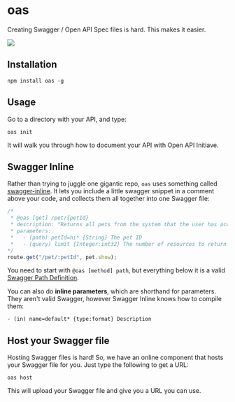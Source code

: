 oas
===

Creating Swagger / Open API Spec files is hard. This makes it easier.

[![](https://cl.ly/1h271F1M1e2T/Untitled-2.png)](http://readme.io)

Installation
------------

    npm install oas -g

Usage
-----

Go to a directory with your API, and type:

    oas init

It will walk you through how to document your API with Open API Initiave.

Swagger Inline
--------------

Rather than trying to juggle one gigantic repo, `oas` uses something called
[swagger-inline](https://github.com/readmeio/swagger-inline). It lets you include
a little swagger snippet in a comment above your code, and collects them all
together into one Swagger file:

```javascript
/*
 * @oas [get] /pet/{petId}
 * description: "Returns all pets from the system that the user has access to"
 * parameters:
 *   - (path) petId=hi* {String} The pet ID
 *   - (query) limit {Integer:int32} The number of resources to return
*/
route.get("/pet/:petId", pet.show);
```

You need to start with `@oas [method] path`, but everything below it is a valid
[Swagger Path Definition](http://swagger.io/specification/#pathItemObject).

You can also do **inline parameters**, which are shorthand for parameters. They
aren't valid Swagger, however Swagger Inline knows how to compile them:

```
- (in) name=default* {type:format} Description
```

Host your Swagger file
----------------------

Hosting Swagger files is hard! So, we have an online component that hosts your
Swagger file for you. Just type the following to get a URL:

    oas host

This will upload your Swagger file and give you a URL you can use.

